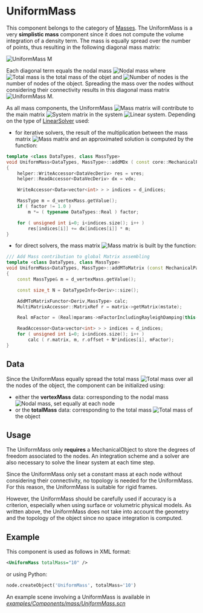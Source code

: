 UniformMass  
===========


This component belongs to the category of [Masses](https://www.sofa-framework.org/community/doc/main-principles/multi-model-representation/mass/). The UniformMass is a very **simplistic mass** component since it does not compute the volume integration of a density term. The mass is equally spread over the number of points, thus resulting in the following diagonal mass matrix:

<img class="latex" src="https://latex.codecogs.com/png.latex?$$\mathbf{M}=\begin{bmatrix}m&0&\cdots&0\\%30&m&\cdots&0\\%20\vdots&\vdots&\ddots&\vdots\\%30&0&\cdots&m\end{bmatrix}$$" title="UniformMass M" />

Each diagonal term equals the nodal mass <img class="latex" src="https://latex.codecogs.com/png.latex?$$m=\frac{m_{\textnormal{total}}}{N}$$" title="Nodal mass" /> where <img class="latex" src="https://latex.codecogs.com/png.latex?$$m_{\textnormal{total}}$$" title="Total mass" /> is the total mass of the objet and <img class="latex" src="https://latex.codecogs.com/png.latex?$$N$$" title="Number of nodes" /> is the number of nodes of the object. Spreading the mass over the nodes without considering their connectivity results in this diagonal mass matrix <img class="latex" src="https://latex.codecogs.com/png.latex?$$\mathbf{M}$$" title="UniformMass M" />.


As all mass components, the UniformMass <img class="latex" src="https://latex.codecogs.com/png.latex?$$\mathbf{M}$$" title="Mass matrix" /> will contribute to the main matrix <img class="latex" src="https://latex.codecogs.com/png.latex?$$\mathbf{A}$$" title="System matrix" /> in the system <img class="latex" src="https://latex.codecogs.com/png.latex?$$\mathbf{A}x=b$$" title="Linear system" />. Depending on the type of [LinearSolver](https://www.sofa-framework.org/community/doc/main-principles/system-resolution/linear-solvers/) used:

- for iterative solvers, the result of the multiplication between the mass matrix <img class="latex" src="https://latex.codecogs.com/png.latex?$$\mathbf{M}$$" title="Mass matrix" /> and an approximated solution is computed by the function:

``` cpp
template <class DataTypes, class MassType>
void UniformMass<DataTypes, MassType>::addMDx ( const core::MechanicalParams*, DataVecDeriv& vres, const DataVecDeriv& vdx, SReal factor)
{
    helper::WriteAccessor<DataVecDeriv> res = vres;
    helper::ReadAccessor<DataVecDeriv> dx = vdx;

    WriteAccessor<Data<vector<int> > > indices = d_indices;

    MassType m = d_vertexMass.getValue();
    if ( factor != 1.0 )
        m *= ( typename DataTypes::Real ) factor;

    for ( unsigned int i=0; i<indices.size(); i++ )
        res[indices[i]] += dx[indices[i]] * m;
}
```

- for direct solvers, the mass matrix <img class="latex" src="https://latex.codecogs.com/png.latex?$$\mathbf{M}$$" title="Mass matrix" /> is built by the function:

``` cpp
/// Add Mass contribution to global Matrix assembling
template <class DataTypes, class MassType>
void UniformMass<DataTypes, MassType>::addMToMatrix (const MechanicalParams *mparams, const MultiMatrixAccessor* matrix)
{
    const MassType& m = d_vertexMass.getValue();

    const size_t N = DataTypeInfo<Deriv>::size();

    AddMToMatrixFunctor<Deriv,MassType> calc;
    MultiMatrixAccessor::MatrixRef r = matrix->getMatrix(mstate);

    Real mFactor = (Real)mparams->mFactorIncludingRayleighDamping(this->rayleighMass.getValue());

    ReadAccessor<Data<vector<int> > > indices = d_indices;
    for ( unsigned int i=0; i<indices.size(); i++ )
        calc ( r.matrix, m, r.offset + N*indices[i], mFactor);
}
```



Data
----

Since the UniformMass equally spread the total mass <img class="latex" src="https://latex.codecogs.com/png.latex?$$m_{\textnormal{total}}$$" title="Total mass" /> over all the nodes of the object, the component can be initialized using:

- either the **vertexMass** data: corresponding to the nodal mass <img class="latex" src="https://latex.codecogs.com/png.latex?$$m=\frac{m_{\textnormal{total}}}{N}$$" title="Nodal mass" />, set equally at each node
- or the **totalMass** data: corresponding to the total mass <img class="latex" src="https://latex.codecogs.com/png.latex?$$m_{\textnormal{total}}$$" title="Total mass" /> of the object


Usage
-----

The UniformMass only **requires** a MechanicalObject to store the degrees of freedom associated to the nodes. An integration scheme and a solver are also necessary to solve the linear system at each time step.

Since the UniformMass only set a constant mass at each node without considering their connectivity, no topology is needed for the UniformMass. For this reason, the UniformMass is suitable for rigid frames.

However, the UniformMass should be carefully used if accuracy is a criterion, especially when using surface or volumetric physical models. As written above, the UniformMass does not take into account the geometry and the topology of the object since no space integration is computed.


Example
-------

This component is used as follows in XML format:

``` xml
<UniformMass totalMass="10" />
```

or using Python:

``` python
node.createObject('UniformMass', totalMass='10')
```

An example scene involving a UniformMass is available in [*examples/Components/mass/UniformMass.scn*](https://github.com/sofa-framework/sofa/blob/master/examples/Components/mass/UniformMass.scn)